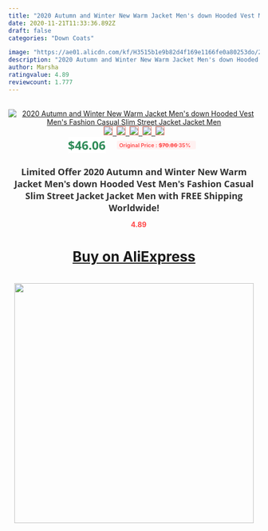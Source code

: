 ```yaml
---
title: "2020 Autumn and Winter New Warm Jacket Men's down Hooded Vest Men's Fashion Casual Slim Street Jacket Jacket Men"
date: 2020-11-21T11:33:36.892Z
draft: false
categories: "Down Coats"

image: "https://ae01.alicdn.com/kf/H3515b1e9b82d4f169e1166fe0a80253do/2020-Autumn-and-Winter-New-Warm-Jacket-Men-s-down-Hooded-Vest-Men-s-Fashion-Casual.jpg"
description: "2020 Autumn and Winter New Warm Jacket Men's down Hooded Vest Men's Fashion Casual Slim Street Jacket Jacket Men"
author: Marsha
ratingvalue: 4.89
reviewcount: 1.777
---
```

<br>
<div style="text-align: center;">
<a href="https://s.click.aliexpress.com/e/_AkmUpJ" target="_blank" rel="nofollow noopener noreferrer"><img alt="2020 Autumn and Winter New Warm Jacket Men's down Hooded Vest Men's Fashion Casual Slim Street Jacket Jacket Men" class="magnifier-image" src="https://ae01.alicdn.com/kf/H3515b1e9b82d4f169e1166fe0a80253do/2020-Autumn-and-Winter-New-Warm-Jacket-Men-s-down-Hooded-Vest-Men-s-Fashion-Casual.jpg_640x640.jpg">
<br>
<img style="border:1px solid salmon" src="https://ae01.alicdn.com/kf/H3515b1e9b82d4f169e1166fe0a80253do/2020-Autumn-and-Winter-New-Warm-Jacket-Men-s-down-Hooded-Vest-Men-s-Fashion-Casual.jpg_120x120.jpg">&nbsp;&nbsp;<img style="border:1px solid salmon" src="https://ae01.alicdn.com/kf/Hfdadc39341a243218ba75a78a2d2b5e96/2020-Autumn-and-Winter-New-Warm-Jacket-Men-s-down-Hooded-Vest-Men-s-Fashion-Casual.jpg_120x120.jpg">&nbsp;&nbsp;<img style="border:1px solid salmon" src="https://ae01.alicdn.com/kf/Hfb46d91d5f4c447fbcc53e69ad1e23f1o/2020-Autumn-and-Winter-New-Warm-Jacket-Men-s-down-Hooded-Vest-Men-s-Fashion-Casual.jpg_120x120.jpg">&nbsp;&nbsp;<img style="border:1px solid salmon" src="https://ae01.alicdn.com/kf/Hc0dc37c6f4c44c4985ddb2e2789a1779x/2020-Autumn-and-Winter-New-Warm-Jacket-Men-s-down-Hooded-Vest-Men-s-Fashion-Casual.jpg_120x120.jpg">&nbsp;&nbsp;<img style="border:1px solid salmon" src="https://ae01.alicdn.com/kf/Hb724f3da934b45abba655513c44ac0dca/2020-Autumn-and-Winter-New-Warm-Jacket-Men-s-down-Hooded-Vest-Men-s-Fashion-Casual.jpg_120x120.jpg"></a></div><br0>
<div style="text-align: center;"><span style="background-color: white; border: 0px; box-sizing: border-box; color: seagreen; display: inline-block; font-family: &quot;open sans&quot; , &quot;arial&quot; , &quot;helvetica&quot; , sans-serif , &quot;heiti&quot;; font-size: 24px; font-stretch: inherit; font-weight: 700; line-height: inherit; margin: 0px 10px 0px 0px; padding: 0px; vertical-align: middle;">$46.06 </span>
<span style="background: rgb(255 , 241 , 241); border-radius: 3px; border: 0px; box-sizing: border-box; color: #ff4747; display: inline-block; font-family: inherit; font-size: 12px; font-stretch: inherit; font-style: inherit; font-variant: inherit; font-weight: 600; line-height: inherit; margin: 0px; padding: 2px 5px; transform: scale(0.9); vertical-align: middle;">Original Price : <b style="text-decoration: line-through;">$70.86 </b> 35%&nbsp;&nbsp;</span></div>
<h1 style="color: #333333; display: inline-block; font-family: &quot;open sans&quot; , &quot;arial&quot; , &quot;helvetica&quot; , sans-serif , &quot;heiti&quot;; font-size: 18px; font-stretch: inherit; font-weight: 700; text-align: center;">Limited Offer 2020 Autumn and Winter New Warm Jacket Men's down Hooded Vest Men's Fashion Casual Slim Street Jacket Jacket Men with FREE Shipping Worldwide!</h1>
<div style="color: #ff4747; text-align: center;">
<img src="https://4.bp.blogspot.com/-M0ZcTcb-5uY/XleCXlxnR4I/AAAAAAAAAEc/OrjgMkXV1oMQFaCRZj5HQwOCBcu3w1FegCPcBGAYYCw/s1600/star.png" style="height: 15px;">&nbsp;<b>4.89</b></div>
<div class="button_cont" align="center"><a class="buynow_a" href="https://s.click.aliexpress.com/e/_AkmUpJ" target="_blank" rel="nofollow noopener noreferrer"><H1>Buy on AliExpress</H1></a></div><br>
<div class="separator" style="clear: both; text-align: center;">
<img src="https://lh3.googleusercontent.com/-pTy5HemUv9M/XlePHvY0dAI/AAAAAAAAAE4/0nX5iRUoIWY8eMW9Dpxeirr157OZliDIgCLcBGAsYHQ/s1600/badge.gif" width="480">
</div>
